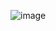 ![image](https://github.com/tomalexsmith/SQL-Challenges/assets/95169394/67fe3fdb-d278-4271-a117-9f7ba184224f)
